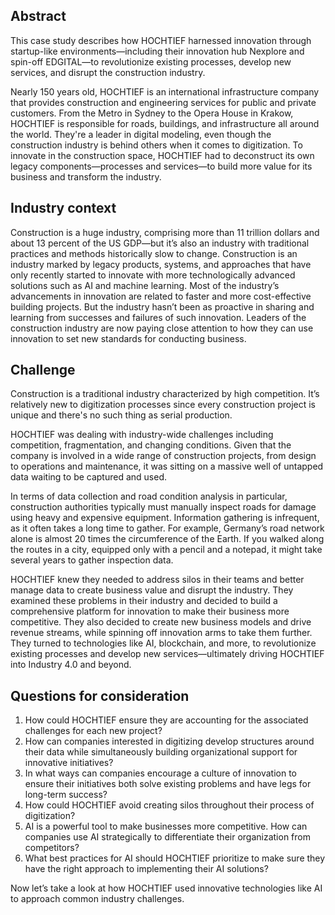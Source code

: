 ## Abstract

This case study describes how HOCHTIEF harnessed innovation through startup-like environments—including their innovation hub Nexplore and spin-off EDGITAL—to revolutionize existing processes, develop new services, and disrupt the construction industry.

Nearly 150 years old, HOCHTIEF is an international infrastructure company that provides construction and engineering services for public and private customers. From the Metro in Sydney to the Opera House in Krakow, HOCHTIEF is responsible for roads, buildings, and infrastructure all around the world. They're a leader in digital modeling, even though the construction industry is behind others when it comes to digitization. To innovate in the construction space, HOCHTIEF had to deconstruct its own legacy components—processes and services—to build more value for its business and transform the industry.

## Industry context

Construction is a huge industry, comprising more than 11 trillion dollars and about 13 percent of the US GDP—but it’s also an industry with traditional practices and methods historically slow to change. Construction is an industry marked by legacy products, systems, and approaches that have only recently started to innovate with more technologically advanced solutions such as AI and machine learning. Most of the industry’s advancements in innovation are related to faster and more cost-effective building projects. But the industry hasn’t been as proactive in sharing and learning from successes and failures of such innovation. Leaders of the construction industry are now paying close attention to how they can use innovation to set new standards for conducting business.

## Challenge

Construction is a traditional industry characterized by high competition. It’s relatively new to digitization processes since every construction project is unique and there's no such thing as serial production.

HOCHTIEF was dealing with industry-wide challenges including competition, fragmentation, and changing conditions. Given that the company is involved in a wide range of construction projects, from design to operations and maintenance, it was sitting on a massive well of untapped data waiting to be captured and used.

In terms of data collection and road condition analysis in particular, construction authorities typically must manually inspect roads for damage using heavy and expensive equipment. Information gathering is infrequent, as it often takes a long time to gather. For example, Germany’s road network alone is almost 20 times the circumference of the Earth. If you walked along the routes in a city, equipped only with a pencil and a notepad, it might take several years to gather inspection data.

HOCHTIEF knew they needed to address silos in their teams and better manage data to create business value and disrupt the industry. They examined these problems in their industry and decided to build a comprehensive platform for innovation to make their business more competitive. They also decided to create new business models and drive revenue streams, while spinning off innovation arms to take them further. They turned to technologies like AI, blockchain, and more, to revolutionize existing processes and develop new services—ultimately driving HOCHTIEF into Industry 4.0 and beyond.

## Questions for consideration

1. How could HOCHTIEF ensure they are accounting for the associated challenges for each new project?
1. How can companies interested in digitizing develop structures around their data while simultaneously building organizational support for innovative initiatives?
1. In what ways can companies encourage a culture of innovation to ensure their initiatives both solve existing problems and have legs for long-term success?
1. How could HOCHTIEF avoid creating silos throughout their process of digitization?  
1. AI is a powerful tool to make businesses more competitive. How can companies use AI strategically to differentiate their organization from competitors?
1. What best practices for AI should HOCHTIEF prioritize to make sure they have the right approach to implementing their AI solutions?

Now let’s take a look at how HOCHTIEF used innovative technologies like AI to approach common industry challenges.
